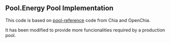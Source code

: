 ## Pool.Energy Pool Implementation

This code is based on [pool-reference](https://github.com/Chia-Network/pool-reference) code from Chia and OpenChia.

It has been modified to provide more funcionalities required by a production pool.
